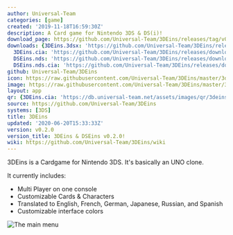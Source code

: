```yaml
---
author: Universal-Team
categories: [game]
created: '2019-11-18T16:59:30Z'
description: A Card game for Nintendo 3DS & DS(i)!
download_page: https://github.com/Universal-Team/3DEins/releases/tag/v0.2.0
downloads: {3DEins.3dsx: 'https://github.com/Universal-Team/3DEins/releases/download/v0.2.0/3DEins.3dsx',
  3DEins.cia: 'https://github.com/Universal-Team/3DEins/releases/download/v0.2.0/3DEins.cia',
  DSEins.nds: 'https://github.com/Universal-Team/3DEins/releases/download/v0.2.0/DSEins.nds',
  DSEins.nds.cia: 'https://github.com/Universal-Team/3DEins/releases/download/v0.2.0/DSEins.nds.cia'}
github: Universal-Team/3DEins
icon: https://raw.githubusercontent.com/Universal-Team/3DEins/master/3ds/app/icon.png
image: https://raw.githubusercontent.com/Universal-Team/3DEins/master/3ds/app/banner.png
layout: app
qr: {3DEins.cia: 'https://db.universal-team.net/assets/images/qr/3deins.cia.png'}
source: https://github.com/Universal-Team/3DEins
systems: [3DS]
title: 3DEins
updated: '2020-06-20T15:33:33Z'
version: v0.2.0
version_title: 3DEins & DSEins v0.2.0!
wiki: https://github.com/Universal-Team/3DEins/wiki
---
```

3DEins is a Cardgame for Nintendo 3DS. It's basically an UNO clone.

It currently includes:
- Multi Player on one console
- Customizable Cards & Characters
- Translated to English, French, German, Japanese, Russian, and Spanish
- Customizable interface colors

![The main menu](https://universal-team.github.io/images/3deins/mainMenu.png)